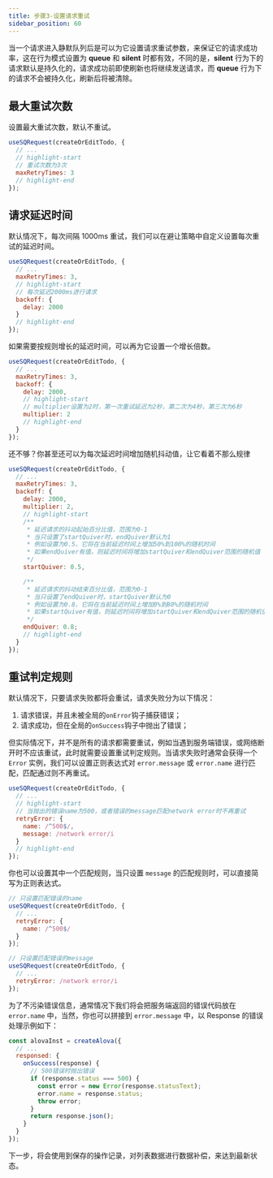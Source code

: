```yaml
---
title: 步骤3-设置请求重试
sidebar_position: 60
---
```


当一个请求进入静默队列后是可以为它设置请求重试参数，来保证它的请求成功率，这在行为模式设置为 **queue** 和 **silent** 时都有效，不同的是，**silent** 行为下的请求默认是持久化的，请求成功前即使刷新也将继续发送请求，而 **queue** 行为下的请求不会被持久化，刷新后将被清除。

## 最大重试次数

设置最大重试次数，默认不重试。

```javascript
useSQRequest(createOrEditTodo, {
  // ...
  // highlight-start
  // 重试次数为3次
  maxRetryTimes: 3
  // highlight-end
});
```

## 请求延迟时间

默认情况下，每次间隔 1000ms 重试，我们可以在避让策略中自定义设置每次重试的延迟时间。

```javascript
useSQRequest(createOrEditTodo, {
  // ...
  maxRetryTimes: 3,
  // highlight-start
  // 每次延迟2000ms进行请求
  backoff: {
    delay: 2000
  }
  // highlight-end
});
```

如果需要按规则增长的延迟时间，可以再为它设置一个增长倍数。

```javascript
useSQRequest(createOrEditTodo, {
  // ...
  maxRetryTimes: 3,
  backoff: {
    delay: 2000,
    // highlight-start
    // multiplier设置为2时，第一次重试延迟为2秒，第二次为4秒，第三次为6秒
    multiplier: 2
    // highlight-end
  }
});
```

还不够？你甚至还可以为每次延迟时间增加随机抖动值，让它看着不那么规律

```javascript
useSQRequest(createOrEditTodo, {
  // ...
  maxRetryTimes: 3,
  backoff: {
    delay: 2000,
    multiplier: 2,
    // highlight-start
    /**
     * 延迟请求的抖动起始百分比值，范围为0-1
     * 当只设置了startQuiver时，endQuiver默认为1
     * 例如设置为0.5，它将在当前延迟时间上增加50%到100%的随机时间
     * 如果endQuiver有值，则延迟时间将增加startQuiver和endQuiver范围的随机值
     */
    startQuiver: 0.5,

    /**
     * 延迟请求的抖动结束百分比值，范围为0-1
     * 当只设置了endQuiver时，startQuiver默认为0
     * 例如设置为0.8，它将在当前延迟时间上增加0%到80%的随机时间
     * 如果startQuiver有值，则延迟时间将增加startQuiver和endQuiver范围的随机值
     */
    endQuiver: 0.8;
    // highlight-end
  }
});
```

## 重试判定规则

默认情况下，只要请求失败都将会重试，请求失败分为以下情况：

1. 请求错误，并且未被全局的`onError`钩子捕获错误；
2. 请求成功，但在全局的`onSuccess`钩子中抛出了错误；

但实际情况下，并不是所有的请求都需要重试，例如当遇到服务端错误，或网络断开时不应该重试，此时就需要设置重试判定规则。当请求失败时通常会获得一个 `Error` 实例，我们可以设置正则表达式对 `error.message` 或 `error.name` 进行匹配，匹配通过则不再重试。

```javascript
useSQRequest(createOrEditTodo, {
  // ...
  // highlight-start
  // 当抛出的错误name为500，或者错误的message匹配network error时不再重试
  retryError: {
    name: /^500$/,
    message: /network error/i
  }
  // highlight-end
});
```

你也可以设置其中一个匹配规则，当只设置 `message` 的匹配规则时，可以直接简写为正则表达式。

```javascript
// 只设置匹配错误的name
useSQRequest(createOrEditTodo, {
  // ...
  retryError: {
    name: /^500$/
  }
});

// 只设置匹配错误的message
useSQRequest(createOrEditTodo, {
  // ...
  retryError: /network error/i
});
```

为了不污染错误信息，通常情况下我们将会把服务端返回的错误代码放在 `error.name` 中，当然，你也可以拼接到 `error.message` 中，以 Response 的错误处理示例如下：

```javascript
const alovaInst = createAlova({
  // ...
  responsed: {
    onSuccess(response) {
      // 500错误时抛出错误
      if (response.status === 500) {
        const error = new Error(response.statusText);
        error.name = response.status;
        throw error;
      }
      return response.json();
    }
  }
});
```

下一步，将会使用到保存的操作记录，对列表数据进行数据补偿，来达到最新状态。
